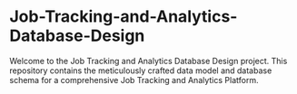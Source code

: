 # Job-Tracking-and-Analytics-Database-Design
Welcome to the Job Tracking and Analytics Database Design project. This repository contains the meticulously crafted data model and database schema for a comprehensive Job Tracking and Analytics Platform.
